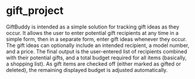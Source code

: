 # gift_project
GiftBuddy is intended as a simple solution for tracking gift ideas as they occur. It allows the user to enter potential gift recipients at any time in a simple form, then in a separate form, enter gift ideas whenever they occur. The gift ideas can optionally include an intended recipient, a model number, and a price. The final output is the user-entered list of recipients combined with their potential gifts, and a total budget required for all items (basically, a shopping list). As gift items are checked off (either marked as gifted or deleted), the remaining displayed budget is adjusted automatically.  
